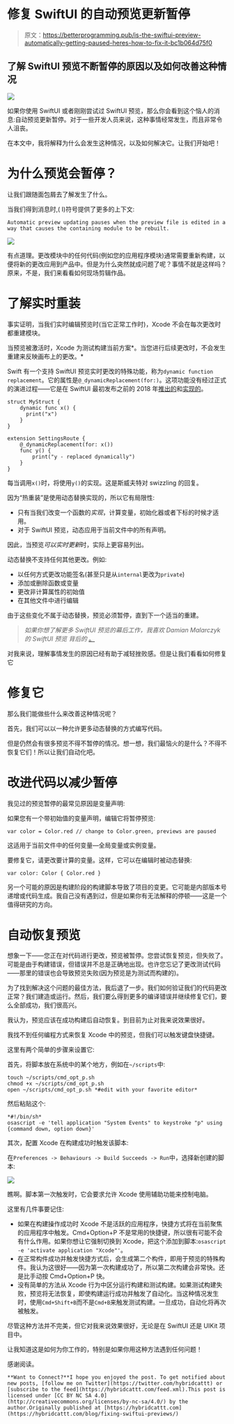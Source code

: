 # 修复 SwiftUI 的自动预览更新暂停

> 原文：<https://betterprogramming.pub/is-the-swiftui-preview-automatically-getting-paused-heres-how-to-fix-it-bc1b064d75f0>

## 了解 SwiftUI 预览不断暂停的原因以及如何改善这种情况

![](img/cbb9fb36316aed0fe7ba39377ddcab49.png)

如果你使用 SwiftUI 或者刚刚尝试过 SwiftUI 预览，那么你会看到这个恼人的消息:自动预览更新暂停。对于一些开发人员来说，这种事情经常发生，而且非常令人沮丧。

在本文中，我将解释为什么会发生这种情况，以及如何解决它。让我们开始吧！

# 为什么预览会暂停？

让我们跟随面包屑去了解发生了什么。

当我们得到消息时,( I)符号提供了更多的上下文:

`Automatic preview updating pauses when the preview file is edited in a way that causes the containing module to be rebuilt.`

![](img/61055d0f409c276b906f8409b2b384bb.png)

有点道理。更改模块中的任何代码(例如您的应用程序模块)通常需要重新构建，以便将新的更改应用到产品中。但是为什么突然就成问题了呢？事情不就是这样吗？原来，不是，我们来看看如何现场剪辑作品。

# 了解实时重装

事实证明，当我们实时编辑预览时(当它正常工作时)，Xcode 不会在每次更改时都重建模块。

当预览被激活时，Xcode 为测试构建当前方案*。当您进行后续更改时，不会发生重建来反映画布上的更改。*

Swift 有一个支持 SwiftUI 预览实时更改的特殊功能，称为`dynamic function replacement`。它的属性是`@_dynamicReplacement(for:)`。这项功能没有经过正式的演进过程——它是在 SwiftUI 最初发布之前的 2018 年[推出的](https://forums.swift.org/t/dynamic-method-replacement/16619)和[实现的](https://github.com/apple/swift/pull/20333)。

```
struct MyStruct {
    dynamic func x() {
      print("x")
    }
}

extension SettingsRoute {
    @_dynamicReplacement(for: x())
    func y() {
        print("y - replaced dynamically")
    }
}
```

每当调用`x()`时，将使用`y()`的实现。这是斯威夫特对 swizzling 的回复。

因为“热重装”是使用动态替换实现的，所以它有局限性:

*   只有当我们改变一个函数的*实现*，计算变量，初始化器或者下标的时候才适用。
*   对于 SwiftUI 预览，动态应用于当前文件中的所有声明。

因此，当预览*可以实时更新*时，实际上更容易列出。

动态替换不支持任何其他更改。例如:

*   以任何方式更改功能签名(甚至只是从`internal`更改为`private`)
*   添加或删除函数或变量
*   更改非计算属性的初始值
*   在其他文件中进行编辑

由于这些变化不属于动态替换，预览必须暂停，直到下一个适当的重建。

> *如果你想了解更多 SwiftUI 预览的幕后工作，我喜欢 Damian Malarczyk 的 SwiftUI 预览* *背后的* [。](https://www.guardsquare.com/blog/behind-swiftui-previews)

对我来说，理解事情发生的原因已经有助于减轻挫败感。但是让我们看看如何修复它

# 修复它

那么我们能做些什么来改善这种情况呢？

首先，我们可以以一种允许更多动态替换的方式编写代码。

但是仍然会有很多预览不得不暂停的情况。想一想，我们最恼火的是什么？不得不恢复它们！所以让我们自动化吧。

# 改进代码以减少暂停

我见过的预览暂停的最常见原因是变量声明:

如果您有一个带初始值的变量声明，编辑它将暂停预览:

```
var color = Color.red // change to Color.green, previews are paused
```

这适用于当前文件中的任何变量—全局变量或实例变量。

要修复它，请更改要计算的变量。这样，它可以在编辑时被动态替换:

```
var color: Color { Color.red }
```

另一个可能的原因是构建阶段的构建脚本导致了项目的变更。它可能是内部版本号递增或代码生成。我自己没有遇到过，但是如果你有无法解释的停顿——这是一个值得研究的方向。

# 自动恢复预览

想象一下——您正在对代码进行更改，预览被暂停。您尝试恢复预览，但失败了。可能是由于构建错误，但错误并不总是正确地出现。也许您忘记了更改测试代码——那里的错误也会导致预览失败(因为预览是为测试而构建的)。

为了找到解决这个问题的最佳方法，我后退了一步。我们如何验证我们的代码更改正常？我们建造或运行。然后，我们要么得到更多的编译错误并继续修复它们，要么全部成功，我们很高兴。

我认为，预览应该在成功构建后自动恢复。到目前为止对我来说效果很好。

我找不到任何编程方式来恢复 Xcode 中的预览，但我们可以触发键盘快捷键。

这里有两个简单的步骤来设置它:

首先，将脚本放在系统中的某个地方，例如在`~/scripts`中:

```
touch ~/scripts/cmd_opt_p.sh
chmod +x ~/scripts/cmd_opt_p.sh
open ~/scripts/cmd_opt_p.sh *#edit with your favorite editor*
```

然后粘贴这个:

```
*#!/bin/sh*
osascript -e 'tell application "System Events" to keystroke "p" using {command down, option down}'
```

其次，配置 Xcode 在构建成功时触发该脚本:

在`Preferences -> Behaviours -> Build Succeeds -> Run`中，选择新创建的脚本:

![](img/c13a09822d155c08d06b6004f463e58a.png)

瞧啊。脚本第一次触发时，它会要求允许 Xcode 使用辅助功能来控制电脑。

这里有几件事要记住:

*   如果在构建操作成功时 Xcode 不是活跃的应用程序，快捷方式将在当前聚焦的应用程序中触发。Cmd+Option+P 不是常用的快捷键，所以很有可能不会有什么作用。如果你想让它强制切换到 Xcode，把这个添加到脚本:`osascript -e 'activate application "Xcode"'`。
*   在正常构件成功并触发快捷方式后，会生成第二个构件，即用于预览的特殊构件。我认为这很好——因为第一次构建成功了，所以第二次构建会非常快。还是比手动按 Cmd+Option+P 快。
*   没有简单的方法从 Xcode 行为中区分运行构建和测试构建。如果测试构建失败，预览将无法恢复，即使构建运行成功并触发了自动化。当这种情况发生时，使用`Cmd+Shift+B`而不是`Cmd+B`来触发测试构建。一旦成功，自动化将再次被触发。

尽管这种方法并不完美，但它对我来说效果很好，无论是在 SwiftUI 还是 UIKit 项目中。

让我知道这是如何为你工作的，特别是如果你用这种方法遇到任何问题！

感谢阅读。

```
**Want to Connect?**I hope you enjoyed the post. To get notified about new posts, [follow me on Twitter](https://twitter.com/hybridcattt) or [subscribe to the feed](https://hybridcattt.com/feed.xml).This post is licensed under [CC BY NC SA 4.0](http://creativecommons.org/licenses/by-nc-sa/4.0/) by the author.Originally published at [https://hybridcattt.com](https://hybridcattt.com/blog/fixing-swiftui-previews/)
```